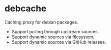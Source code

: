# debcache

Caching proxy for debian packages.

* Support pulling through upstream sources.
* Support dynamic sources via filesystem.
* Support dynamic sources via GitHub releases.

